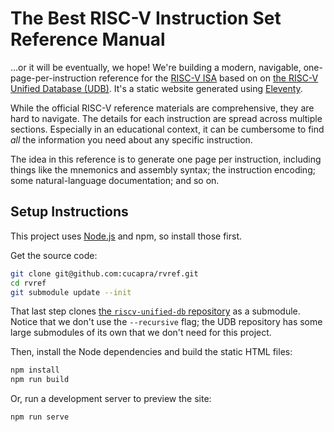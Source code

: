 # The Best RISC-V Instruction Set Reference Manual

…or it will be eventually, we hope!
We're building a modern, navigable, one-page-per-instruction reference for the [RISC-V ISA][riscv] based on on [the RISC-V Unified Database (UDB)][udb].
It's a static website generated using [Eleventy][11ty].

While the official RISC-V reference materials are comprehensive, they are hard to navigate.
The details for each instruction are spread across multiple sections.
Especially in an educational context, it can be cumbersome to find *all* the information you need about any specific instruction.

The idea in this reference is to generate one page per instruction, including things like the mnemonics and assembly syntax; the instruction encoding; some natural-language documentation; and so on.

## Setup Instructions

This project uses [Node.js][node] and npm, so install those first.

Get the source code:

```bash
git clone git@github.com:cucapra/rvref.git
cd rvref
git submodule update --init
```

That last step clones [the `riscv-unified-db` repository][udb] as a submodule.
Notice that we don't use the `--recursive` flag; the UDB repository has some large submodules of its own that we don't need for this project.

Then, install the Node dependencies and build the static HTML files:

```bash
npm install
npm run build
```

Or, run a development server to preview the site:

```bash
npm run serve
```

[node]: https://nodejs.org/
[udb]: https://github.com/riscv-software-src/riscv-unified-db
[riscv]: https://riscv.org
[11ty]: https://www.11ty.dev